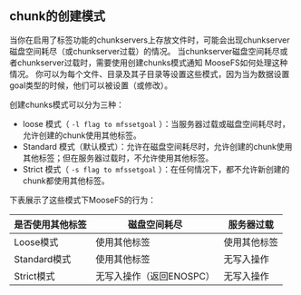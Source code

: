 ##  chunk的创建模式 

当你在启用了标签功能的chunkservers上存放文件时，可能会出现chunkserver磁盘空间耗尽（或chunkserver过载）的情况。 当chunkserver磁盘空间耗尽或者chunkserver过载时，需要使用创建chunks模式通知 MooseFS如何处理这种情况。 
你可以为每个文件、目录及其子目录等设置这些模式，因为当为数据设置goal类型的时候，他们可以被设置（或修改）。 
 
创建chunks模式可以分为三种： 
+ loose 模式（ ` -l flag to mfssetgoal ` ）：当服务器过载或磁盘空间耗尽时，允许创建的chunk使用其他标签。 
+ Standard 模式（默认模式）：允许在磁盘空间耗尽时，允许创建的chunk使用其他标签；但在服务器过载时，不允许使用其他标签。 
+ Strict 模式（ ` -s flag to mfssetgoal `  ）：在任何情况下，都不允许新创建的 chunk都使用其他标签。 
 
下表展示了这些模式下MooseFS的行为： 

| 是否使用其他标签 	| 磁盘空间耗尽 |  	服务器过载  |
| --------------- | ---------- | ---------- | 
| Loose模式  | 	使用其他标签  | 	使用其他标签  |
| Standard模式  | 	使用其他标签  | 	无写入操作   |
| Strict模式  | 	无写入操作（返回ENOSPC）  | 	无写入操作  |
 
